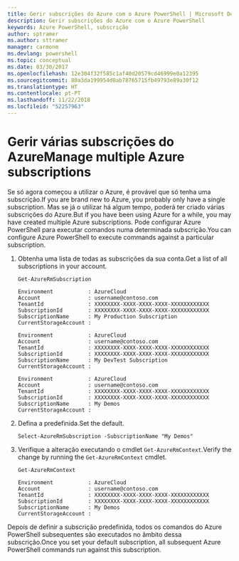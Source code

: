 ```yaml
---
title: Gerir subscrições do Azure com o Azure PowerShell | Microsoft Docs
description: Gerir subscrições do Azure com o Azure PowerShell
keywords: Azure PowerShell, subscrição
author: sptramer
ms.author: sttramer
manager: carmonm
ms.devlang: powershell
ms.topic: conceptual
ms.date: 03/30/2017
ms.openlocfilehash: 12e304f32f585c1af40d20579cd46999e0a12395
ms.sourcegitcommit: 80a3da199954d0ab78765715fb49793e89a30f12
ms.translationtype: HT
ms.contentlocale: pt-PT
ms.lasthandoff: 11/22/2018
ms.locfileid: "52257963"
---
```

# <a name="manage-multiple-azure-subscriptions"></a><span data-ttu-id="cb6db-104">Gerir várias subscrições do Azure</span><span class="sxs-lookup"><span data-stu-id="cb6db-104">Manage multiple Azure subscriptions</span></span>

<span data-ttu-id="cb6db-105">Se só agora começou a utilizar o Azure, é provável que só tenha uma subscrição.</span><span class="sxs-lookup"><span data-stu-id="cb6db-105">If you are brand new to Azure, you probably only have a single subscription.</span></span> <span data-ttu-id="cb6db-106">Mas se já o utilizar há algum tempo, poderá ter criado várias subscrições do Azure.</span><span class="sxs-lookup"><span data-stu-id="cb6db-106">But if you have been using Azure for a while, you may have created multiple Azure subscriptions.</span></span> <span data-ttu-id="cb6db-107">Pode configurar Azure PowerShell para executar comandos numa determinada subscrição.</span><span class="sxs-lookup"><span data-stu-id="cb6db-107">You can configure Azure PowerShell to execute commands against a particular subscription.</span></span>

1. <span data-ttu-id="cb6db-108">Obtenha uma lista de todas as subscrições da sua conta.</span><span class="sxs-lookup"><span data-stu-id="cb6db-108">Get a list of all subscriptions in your account.</span></span>

    ```powershell-interactive
    Get-AzureRmSubscription
    ```

    ```output
    Environment           : AzureCloud
    Account               : username@contoso.com
    TenantId              : XXXXXXXX-XXXX-XXXX-XXXX-XXXXXXXXXXXX
    SubscriptionId        : XXXXXXXX-XXXX-XXXX-XXXX-XXXXXXXXXXXX
    SubscriptionName      : My Production Subscription
    CurrentStorageAccount :

    Environment           : AzureCloud
    Account               : username@contoso.com
    TenantId              : XXXXXXXX-XXXX-XXXX-XXXX-XXXXXXXXXXXX
    SubscriptionId        : XXXXXXXX-XXXX-XXXX-XXXX-XXXXXXXXXXXX
    SubscriptionName      : My DevTest Subscription
    CurrentStorageAccount :

    Environment           : AzureCloud
    Account               : username@contoso.com
    TenantId              : XXXXXXXX-XXXX-XXXX-XXXX-XXXXXXXXXXXX
    SubscriptionId        : XXXXXXXX-XXXX-XXXX-XXXX-XXXXXXXXXXXX
    SubscriptionName      : My Demos
    CurrentStorageAccount :
    ```

2. <span data-ttu-id="cb6db-109">Defina a predefinida.</span><span class="sxs-lookup"><span data-stu-id="cb6db-109">Set the default.</span></span>

    ```powershell-interactive
    Select-AzureRmSubscription -SubscriptionName "My Demos"
    ```

3. <span data-ttu-id="cb6db-110">Verifique a alteração executando o cmdlet `Get-AzureRmContext`.</span><span class="sxs-lookup"><span data-stu-id="cb6db-110">Verify the change by running the `Get-AzureRmContext` cmdlet.</span></span>

    ```powershell-interactive
    Get-AzureRmContext
    ```

    ```output
    Environment           : AzureCloud
    Account               : username@contoso.com
    TenantId              : XXXXXXXX-XXXX-XXXX-XXXX-XXXXXXXXXXXX
    SubscriptionId        : XXXXXXXX-XXXX-XXXX-XXXX-XXXXXXXXXXXX
    SubscriptionName      : My Demos
    CurrentStorageAccount :
    ```

<span data-ttu-id="cb6db-111">Depois de definir a subscrição predefinida, todos os comandos do Azure PowerShell subsequentes são executados no âmbito dessa subscrição.</span><span class="sxs-lookup"><span data-stu-id="cb6db-111">Once you set your default subscription, all subsequent Azure PowerShell commands run against this subscription.</span></span>
